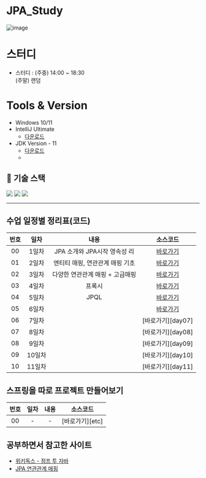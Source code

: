 # JPA_Study

![image](https://github.com/LeeBG/JPA_Reapeat/assets/44068819/55239c0b-31fa-4ecc-8e49-188139a547b5)


# 스터디

- 스터디 : (주중) 14:00 ~ 18:30
  <br/> (주말) 랜덤

# Tools & Version

- Windows 10/11
- IntelliJ Ultimate
  - [다운로드](https://www.jetbrains.com/ko-kr/idea/)
- JDK Version - 11
  - [다운로드](https://www.oracle.com/kr/java/technologies/javase/jdk11-archive-downloads.html)
  - 

## 📌 기술 스택

<img src="https://img.shields.io/badge/Java-437291?style=for-the-badge&logo=OpenJDK&logoColor=black"/>
<img src="https://img.shields.io/badge/oracle-F80000?style=for-the-badge&logo=oracle&logoColor=white"/>
<img src="https://img.shields.io/badge/springboot-6DB33F?style=for-the-badge&logo=springboot&logoColor=white"/>

---

## 수업 일정별 정리표(코드)

| 번호 |  일차  |          내용          |     소스코드      |
| :--: | :----: | :--------------------: | :---------------: |
|  00  | 1일차  |   JPA 소개와 JPA시작 영속성 리   | [바로가기][day01] |
|  01  | 2일차  |    엔티티 매핑, 연관관계 매핑 기초    | [바로가기][day02] |
|  02  | 3일차  |  다양한 연관관계 매핑 + 고급매핑  | [바로가기][day03] |
|  03  | 4일차  | 프록시 | [바로가기][day04] |
|  04  | 5일차  |   JPQL   | [바로가기][day05] |
|  05  | 6일차  |          | [바로가기][day06] |
|  06  | 7일차  |     | [바로가기][day07] |
|  07  | 8일차  |           | [바로가기][day08] |
|  08  | 9일차  |           | [바로가기][day09] |
|  09  | 10일차 |    | [바로가기][day10] |
|  10  | 11일차 |     | [바로가기][day11] |


## 스프링을 따로 프로젝트 만들어보기

| 번호 | 일차 | 내용 |    소스코드     |
| :--: | :--: | :--: | :-------------: |
|  00  |  -   |  -   | [바로가기][etc] |

## 공부하면서 참고한 사이트

- [위키독스 - 점프 투 자바](https://wikidocs.net/book/31)
- [JPA 연관관계 매핑](https://seongho96.tistory.com/64)

[day01]: ./day01/ex1-hello-jpa/src/main
[day02]: ./day02
[day03]: ./day03
[day04]: ./day04
[day05]: ./day05
[day06]: ./day06
